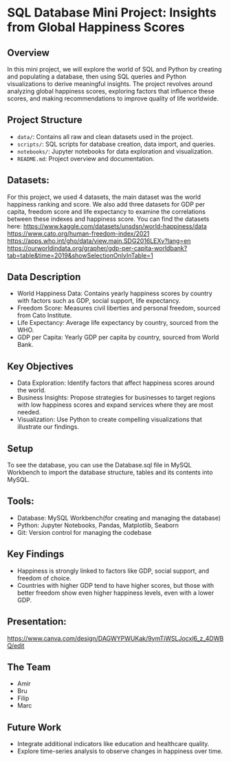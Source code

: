 # SQL Database Mini Project: Insights from Global Happiness Scores

## Overview

In this mini project, we will explore the world of SQL and Python by creating and populating a database, then using SQL queries and Python visualizations to derive meaningful insights. 
The project revolves around analyzing global happiness scores, exploring factors that influence these scores, and making recommendations to improve quality of life worldwide.

## Project Structure

- `data/`: Contains all raw and clean datasets used in the project.
- `scripts/`: SQL scripts for database creation, data import, and queries.
- `notebooks/`: Jupyter notebooks for data exploration and visualization.
- `README.md`: Project overview and documentation.

## Datasets:
For this project, we used 4 datasets, the main dataset was the world happiness ranking and score. We also add three datasets for GDP per capita, freedom score and life expectancy to examine the correlations between these indexes and happiness score. You can find the datasets here:
https://www.kaggle.com/datasets/unsdsn/world-happiness/data
https://www.cato.org/human-freedom-index/2021
https://apps.who.int/gho/data/view.main.SDG2016LEXv?lang=en
https://ourworldindata.org/grapher/gdp-per-capita-worldbank?tab=table&time=2019&showSelectionOnlyInTable=1

## Data Description

- World Happiness Data: Contains yearly happiness scores by country with factors such as GDP, social support, life expectancy.
- Freedom Score: Measures civil liberties and personal freedom, sourced from Cato Institute.
- Life Expectancy: Average life expectancy by country, sourced from the WHO.
- GDP per Capita: Yearly GDP per capita by country, sourced from World Bank.

## Key Objectives

- Data Exploration: Identify factors that affect happiness scores around the world.
- Business Insights: Propose strategies for businesses to target regions with low happiness scores and expand services where they are most needed.
- Visualization: Use Python to create compelling visualizations that illustrate our findings.

## Setup

To see the database, you can use the Database.sql file in MySQL Workbench to import the database structure, tables and its contents into MySQL. 

## Tools:

- Database: MySQL Workbench(for creating and managing the database)
- Python: Jupyter Notebooks, Pandas, Matplotlib, Seaborn
- Git: Version control for managing the codebase

## Key Findings

- Happiness is strongly linked to factors like GDP, social support, and freedom of choice. 
- Countries with higher GDP tend to have higher scores, but those with better freedom show even higher happiness levels, even with a lower GDP.


## Presentation:
https://www.canva.com/design/DAGWYPWUKak/9ymTiWSLJocxl6_z_4DWBQ/edit

## The Team

- Amir
- Bru
- Filip
- Marc

## Future Work

- Integrate additional indicators like education and healthcare quality.
- Explore time-series analysis to observe changes in happiness over time.
